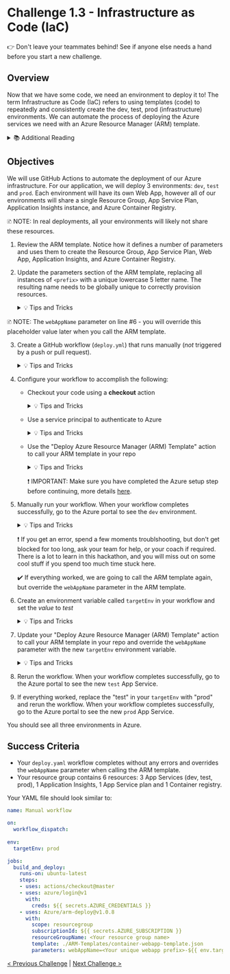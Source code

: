 # Challenge 1.3 - Infrastructure as Code (IaC)

👉 Don't leave your teammates behind! See if anyone else needs a hand before you start a new challenge.

## Overview

Now that we have some code, we need an environment to deploy it to! The term Infrastructure as Code (IaC) refers to using templates (code) to repeatedly and consistently create the dev, test, prod (infrastructure) environments. We can automate the process of deploying the Azure services we need with an Azure Resource Manager (ARM) template. 

<details>
<summary>📚 Additional Reading</summary>
<ul>
<li><a href="https://docs.microsoft.com/en-us/azure/azure-resource-manager/resource-group-overview">Azure Resource Manager overview</a></li>
<li><a href="https://docs.microsoft.com/en-us/azure/azure-resource-manager/how-to-create-template">Create Azure Resource Manager template</a></li>
<li><a href="https://docs.microsoft.com/en-us/azure/devops/learn/what-is-infrastructure-as-code">What is Infrastructure as Code?</a></li>
<li><a href="https://docs.github.com/en/free-pro-team@latest/actions/learn-github-actions/introduction-to-github-actions">Introduction to GitHub Actions</a></li>
<li><a href="https://docs.github.com/en/actions/using-workflows/events-that-trigger-workflows#workflow_dispatch">Manually trigger a workflow</a></li>
<li><a href="https://docs.microsoft.com/en-us/azure/azure-resource-manager/templates/deploy-github-actions">Deploy Azure Resource Manager templates by using GitHub Actions</a></li>
<li><a href="https://docs.microsoft.com/en-us/azure/azure-resource-manager/templates/deploy-cli#parameters">Overriding ARM template parameters</a></li>
</ul>
</details>

## Objectives

We will use GitHub Actions to automate the deployment of our Azure infrastructure. For our application, we will deploy 3 environments: `dev`, `test` and `prod`. Each environment will have its own Web App, however all of our environments will share a single Resource Group, App Service Plan, Application Insights instance, and Azure Container Registry. 

🗈 NOTE: In real deployments, all your environments will likely not share these resources.

1. Review the ARM template. Notice how it defines a number of parameters and uses them to create the Resource Group, App Service Plan, Web App, Application Insights, and Azure Container Registry. 

2. Update the parameters section of the ARM template, replacing all instances of `<prefix>` with a unique lowercase 5 letter name. The resulting name needs to be globally unique to correctly provision resources. 

    <details>
    <summary>💡 Tips and Tricks</summary>
    Remember to commit and push your changes! 
    <ul>
    <li>In the command line enter: <code>git add --all</code> - This will add all of the files you just copied to the folder to be be tracked.</li>
    <li>Now we need to commit our changes by typing <code>git commit -am "My prefix"</code></li>
    <li>Finally we need to push to the remote repository in github by doing <code>git push -u</code>.</li>
    </ul>
    </details>

🗈 NOTE: The `webAppName` parameter on line #6 - you will override this placeholder value later when you call the ARM template.

3. Create a GitHub workflow (`deploy.yml`) that runs manually (*not* triggered by a push or pull request).

    <details>
    <summary>💡 Tips and Tricks</summary>
    To create a workflow:
    <ol>
    <li>In your repository, select <strong>Actions</strong></li>
    <li>Search for <strong>Manual workflow</strong> and select <strong>Configure</strong></li>
    <li>Provide a name for your workflow, with the <code>name:</code> property</li>
    <li>To make your workflow run manually, use the following code:<br />
      <code>on:</code><br />
      <code> workflow_dispatch:</code><br />
    </li>
    </ol>
    <ul>
    <li>Refer to the <strong>documentation</strong> tab of your workflow for more details</li>
    <li>Any lines starting with a <code>#</code> are comments, you can read them to learn more, or delete them if you like</li>
    <li>Continue with step 4 to configure the remainder of your workflow</li>
    </ul>
    </details>

4. Configure your workflow to accomplish the following:

    - Checkout your code using a <strong>checkout</strong> action

        <details>
        <summary>💡 Tips and Tricks</summary>
        A GitHub Action workflow can have multiple jobs and jobs can have multiple steps, your current workflow likely has a job called <code>greet:</code>. You can rename this if you like, <code>build-and-deploy</code> is frequently used as a name in examples.
        <ol>
        <li>Search the marketplace for an <strong>Checkout</strong> Action</li>
        <li>Select the action and select the latest version to see the code snippet</li>
        <li>You can review the snippet, but for your purposes you can keep it simple, and just include two lines immediately after <code>    steps:</code> in your YAML file:
        <code>- name: Checkout</code><br/>
        <code>  uses: actions/checkout@v2.5.0</code></br/>
        <ol>
        </details>

    - Use a service principal to authenticate to Azure

        <details>
        <summary>💡 Tips and Tricks</summary>
        <ol>
        <li>Search the marketplace for an <strong>Azure login</strong> Action</li>
        <li>Select the action and select the latest version to see the code snippet</li>
        <li>Copy the code and add the content under <code>steps:</code></li>
        <br/>
          🗈 NOTE: Indentation is important in YAML, intellisense will likely red underline text that is not indented correctly. If required, use tab to indent all the text you've added.
        <br/>

        <li>See the documentation for the Azure Login action by selecting the <a href="https://github.com/marketplace/actions/azure-login#github-actions-for-deploying-to-azure"><strong>View full Marketplace listing</strong></a> link</li>
        <li>You will see that you're going to need some secrets, learn about GitHub Secrets <a href="https://docs.github.com/en/actions/security-guides/encrypted-secrets#creating-encrypted-secrets-for-a-repository">here</a></li>
        <li>You will need to create a secret, details for that are in the Marketplace listing <a href="https://github.com/marketplace/actions/azure-login#configure-deployment-credentials">here</a></li>
        <li>Your coach can provide the details required for the credentials</li>
        </ol>
        </details>

    - Use the "Deploy Azure Resource Manager (ARM) Template" action to call your ARM template in your repo

        <details>
        <summary>💡 Tips and Tricks</summary>
        <ul>
        <li>Use what you learned in the previous step to complete this step, you will want to review the Marketplace listing to determine which properties you need to provide</li>
        <li>You might choose to store sensitive information like the Subscription ID as a secret</li>
        </ul>
        </details>

        ❗ IMPORTANT: Make sure you have completed the Azure setup step before continuing, more details [here](../../Setup/readme.md).

5. Manually run your workflow. When your workflow completes successfully, go to the Azure portal to see the `dev` environment. 

      <details>
      <summary>💡 Tips and Tricks</summary>
      <ul>
      <li>To manually run your workflow, navigate to <strong>Actions</strong>, select your workflow and select <strong>Run workflow</strong></li>
      </ul>
      </details>

      ❗ If you get an error, spend a few moments troublshooting, but don't get blocked for too long, ask your team for help, or your coach if required. There is a lot to learn in this hackathon, and you will miss out on some cool stuff if you spend too much time stuck here.

      ✔️ If everything worked, we are going to call the ARM template again, but override the `webAppName` parameter in the ARM template.

6. Create an environment variable called `targetEnv` in your workflow and set the *value* to *test*

      <details>
      <summary>💡 Tips and Tricks</summary>
      <ul>
      <li>Read more about Environment Variables <a href="https://docs.github.com/en/actions/learn-github-actions/environment-variables#about-environment-variables">here</a></li>
      <code>env:</code><br/>
      <code>    targetEnv: test</code><br/>
      </ul>
      </details>

7. Update your "Deploy Azure Resource Manager (ARM) Template" action to call your ARM template in your repo and override the `webAppName` parameter with the new `targetEnv` environment variable.

      <details>
      <summary>💡 Tips and Tricks</summary>
      <ul>
      <li>Use the parameters of the ARM template to pass in the environment variable, <a href="https://github.com/marketplace/actions/deploy-azure-resource-manager-arm-template#example-1">this example</a> shows how to use a simple string, but you will need to inject your environment with <a href="https://docs.github.com/en/actions/learn-github-actions/environment-variables#about-environment-variables">interpolation</a>.</li>
      <li>Use the name from line six (6) in your ARM Template</li>
      <code>        template: ./ARM-Templates/container-webapp-template.json</code><br/>
      <code>parameters: webAppName=&lt;webAppName from ARM template&gt;-${{ env.targetEnv }}</code><br/>
      </ul>
      </details>

8. Rerun the workflow. When your workflow completes successfully, go to the Azure portal to see the new `test` App Service. 

9. If everything worked, replace the "test" in your `targetEnv` with "prod" and rerun the workflow. When your workflow completes successfully, go to the Azure portal to see the new `prod` App Service. 

You should see all three environments in Azure.

## Success Criteria

- Your `deploy.yaml` workflow completes without any errors and overrides the `webAppName` parameter when calling the ARM template.
- Your resource group contains 6 resources: 3 App Services (dev, test, prod), 1 Application Insights, 1 App Service plan and 1 Container registry. 

Your YAML file should look similar to:

```yaml
name: Manual workflow

on:
  workflow_dispatch:
  
env:
  targetEnv: prod

jobs:
  build_and_deploy:
    runs-on: ubuntu-latest
    steps:
    - uses: actions/checkout@master
    - uses: azure/login@v1
      with:
        creds: ${{ secrets.AZURE_CREDENTIALS }}
    - uses: Azure/arm-deploy@v1.0.8
      with:
        scope: resourcegroup
        subscriptionId: ${{ secrets.AZURE_SUBSCRIPTION }}
        resourceGroupName: <Your resource group name>
        template: ./ARM-Templates/container-webapp-template.json
        parameters: webAppName=<Your unique webapp prefix>-${{ env.targetEnv }}
```

[< Previous Challenge](../1.2/readme.md) | [Next Challenge >](../1.4/readme.md)

